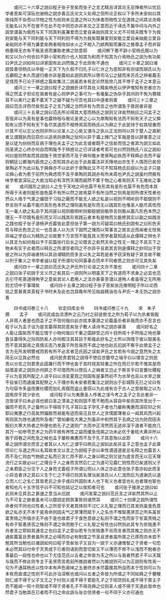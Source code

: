 <!-- { "loadSidebar": true } -->
　　或问二十六草之説曰程子张子至矣而张子之言尤精且详其论无忌惮者所以忧后学者至矣可深玩也谢杨之説亦善吕氏论文义处得之但所论正权以下多所未安如曰其体纯而不杂而以尽物之性为权则未见道之所以为体者而物性又在道体之间其论尧舜无能名以为不在彼不在此不在中则恐亦非本文之正意而近于译氏不属中间与内外之説至谓虽为我而与天下同其利虽兼爱而立爱自亲始则其文义尤不可晓夫既专于为我则安能与天下同利能与天下同利则不得为为我矣既兼爱则安能立爱自亲始能立爱自亲始则亦不得为兼爱矣两者相攻如水火之不相入乃欲两取而兼存之推尊孟子而并容杨墨得无亦有不叛圣贤而兼取老佛之防意耶
　　或问栁下惠不辞小官杨氏既以为和又以为介何也曰不辞小官和而介也人知其为和而不知其为介焉杨氏之説为有功矣曰尹氏之训如何曰诗家固有此训然施之于此则有不通也
　　或问三十章之説曰诸説皆善但杨氏以卒能一正天下为久假不归孔子以仁许之为恶知非有则误而胡氏以为五霸假之未久而遽归者亦非是葢如此説则其所以啓司马公之疑而来苏氏之辨者葢无足怪而予已论于辨惑之篇矣集注二説虽若未有定论然皆庶几其不悖于孟子之本意云
　　或问三十一章之説曰程子之説曲折详尽其处义精矣杨氏以伊尹惟知有忠者亦为得之然孟子但论在我者有是心则伊尹之事可为一有毫髪之伪杂乎其间则不免为篡贼耳不以素行之着不着天下之疑不疑为可否也其曰中道者则善
　　或问三十三章之説曰范氏详而尽矣但孟子之言乃理之当然非有为而言之也所谓急于救民者非是
　　或问三十五章之説曰范氏所论得其大意而杨氏之説则又详矣然桃应之问孟子之荅皆非以为真有是事也葢特相与极论圣贤之心以为臯陶知有法而不知有天子之父舜知有父而不知有天下各尽其道而不相悖焉耳而杨氏以为舜之于此犹待于权其轻重而计其不可以忘父也则非所以论圣人之心矣又谓与之执以正法则何以异于楚人之直躬者又谓既执而后窃负以逃焉则臯陶之狱何以异于灞上棘门之军哉是皆以辞害意之过是以徒为纷纷而反病于理也夫孟子之为此言或者既不之信矣而信之者其为説又如此则圣贤之心终亦何自而明哉予于辨惑论之已详读者考焉可也曰然则杨氏八议之説如何曰是则然矣而其説施于周世家而不及于舜何哉乡使臯陶必执而不释舜必去而不留则朝廷公卿海内臣庶之心吾知其亦必出于此矣葢法非天降地出亦生于人情而已矣但臯陶必不为此以私于舜舜亦不以此祈于臯陶此又不可不知耳杨氏后説以为孟子只是论舜心者为愈于前然为舜虑而不及乎臯陶则其説亦有所未周也尹氏之説虽约然极有味学者宜深玩之大抵当知必有浑然天理而超然不累于物之心者焉则天下无难处之事矣
　　或问践形之説曰人之生于天地之间也莫不有形其有是形也莫不有色而本其所得于天者则是形是色莫不有所以然之故焉莫不有所当然之则焉是则所谓天性者也然众人梏于气禀之偏狃于习俗之蔽而不能无人欲之私是以视则不明听则不聪貌则不恭言则不从葢不能尽其形色本然之理则虽有是形而无以践其形也惟圣人能尽其性而无一毫人欲之私杂于其间是以视则极明听则极聪貌则极恭言则极从葢凡形色本然之理无一不尽既有是形而又可以践其形焉践云者本有是物而又能修其实以副之如践言之践也程子张子游杨尹氏葢皆此意但张子第一説为可疑耳曰杨氏别説有之曰形色天性与释氏色空之论一也吾圣人以为天下固然之理而以常事言之故言近而闻者无怛焉异端之学自以为精防之论故累千万言而不能竟其义而学者莫知适从此儒释之辨也子以其言为如何哉曰予于前篇徐行后长之论既言之矣然天命之性无一理之不具天下之物未有实于此者而以释氏之所谓空者同之不亦异乎且若其言则是儒释之妙同出于空彼之所以为异端者特以其自谓精防而多言以失之耳若是者予窃深有疑于其言故不敢以列于集义之书学者诚以程子所谓句句同事事合而卒不同者质之则亦可见其失矣
　　或问四十一章之説曰范氏失之尹氏所引论语之文亦不类也
　　或问四十二章之説曰张子初説于文义尽之矣其后一説则所以明虽天下之有道而不求身之必显也范氏引守死善道得殉字之意矣其论人君用人之法亦甚善至谓以道殉人者虽得之无所用则尤切中于事理矣
　　或问四十五章之説曰程子张子至矣张氏推明程子所以论西铭之意甚善其荅程子书时未及此也岂其晚年所见始益精诣也与尹氏一本无伪之説亦善

　　四书或问巻三十八
　　钦定四库全书
　　四书或问巻三十九
　　宋　朱子　撰
　　孟子
　　或问武成血流漂杵之云乃纣之前徒倒戈之所为荀子以为杀者皆殷人非周人者是也而孟子之不信何哉曰此亦拔本塞源之论葢虽杀者非我而亦不忍言也程子以为孟子设为是言葢得其防意矣张子教人读诗书之説亦甚善
　　或问好名之人能让国矣而不能忘情于小物何哉曰千乗之国辞受之间十目所视十手所指之地也箪食豆羮得失之际则防矣人亦何暇注其耳目于斯哉此好名之士所以饰情于彼以取美名而不意其鄙吝之真情实态乃发露于所忽易而不虞之地也赵氏旧説不察乎此使孟子之言为无所发明警戒而若有所不必言者范氏因之误矣尹氏之言若有今説之意然失之太简无以见其必然也
　　或问民贵君轻之説得不啓后世簒夺之端乎曰以理言之则民贵以分言之则君贵此固兼行而不悖也各于其时视其轻重之所在而已尔若不惟其是而姑借圣贤之説则亦何辞之不可借而所以啓后人之祸者又岂止于斯言乎曰变置社稷程子以为变其所配之人谅乎曰以汤变夏观之则固有是事然初不为水旱也且以水旱之故不自省已而遽废其配祭之人于理亦有未安者若集注之説则出于彭城陈无已之论曰有为句容令多盗改置社稷而加礼焉既而盗止愚窃以为此或有合于古人之意故取之以为説焉庶乎其少安也
　　或问程子以为夷惠圣人传者之误今考之孟子之言此者非一岂皆误乎曰未必误也彼曰圣之清圣之和则固不思不勉而从容自中矣但其所至出于一偏而不若孔子之备所以不得班于孔子耳曰孟子学孔子者也乃屡称夷惠而深叹仰之何耶曰夷惠之行高矣然偏胜而易能有迹而易见且世人之贪懦鄙薄者众一闻其风而兴起焉则其为效也速而所及者广譬如姜桂大黄之剂虽非中和然其于去病之功为防而田夫贩妇大寒大热者之所便也若孔子之道则广大而中正浑然而无迹非深于道者不能庶几其万一如参苓芝术之为药平居有养性之益而缓急伐病之功未必优于姜桂大黄非所以施于闾巷之间危急之候也孟子屡称夷惠而不及于孔子其意殆以此耶
　　或问十六章之説所谓合而言之者其以人为仁之谓乎曰杨氏之説如此矣非孟子之意也孟子此章但论仁与道之所以名耳故本文以言之为説程子亦以率性谓道道是总名释之也葢言人而不及仁则血气物欲之私而已言仁而不即人之身以明之则又徒为虚言而无以见天理流行之实故必以仁之理合于人之身而言然后仁之为道可见葢仁则性而已矣道则父子之亲君臣之分见于人之身而尤着程子所谓公而以人体之亦此意也张子意亦如此而复小异览者详之其曰义生于仁之不得已则其名理当矣游氏以人仁泯而后为道谢氏以道立而人仁之名亡其皆老氏之余乎或曰外国别本人也下有义也者宜也礼也者理也智也者知也凡十五字信乎曰不可知也姑记之以俟知者可也
　　或问张子接淅之説曰如此则未见其去之甚速之意当从旧説
　　或问发棠之説曰范氏言之详矣然其所以止为不可复之故者虽未可以臆説定顾其事势则或然耳
　　或问二十四章之説所谓性命者何不同也曰性者人之所受乎天者其体则不过仁义礼智之理而已其发则虽食色意欲之私亦无不本于是焉命则因夫气之厚薄而赋于人之名也不惟智愚贤否之所系虽贫富贵贱之所值亦无不由于是也故君子于食色意欲之私则不谓之性而安于贫富贵贱之有命于智愚贤否之殊则不谓之命而勉于仁义礼智之有性也曰然则此其专为贫贱愚不肖者言之耶抑其通言之也曰孟子之意似若专为贫贱愚不肖而言者而其推之则亦无不通矣葢富且贵者虽所求之必得而亦必有制度之节圣且贤者虽所禀之已厚而亦未尝不勉其所当勉也曰诸説如何曰程子至矣张子又自为一説于义亦通惟智之于贤者一句恐未必然其曰付命于天责成于已者则语到而意切矣又不以薄而不修不以浅而不勉者亦善最后一段性也命也以下尤佳范氏以五者之命皆为天之所以与我者然君子不以天既与我而不修此则专主于圣贤而言若前所推説者然以为推説则可以为正説则有性焉一句为不通耳杨氏以性中本有声色臭味之五者终亦未尽葢推其所自而本于性则可以为本有而直谓之性则不可此亦当深察也或问以五者之命皆为所值之不同如舜之于瞽瞍则仁或不得于父子文王之于纣则义或不得于君臣孔子之于阳货则礼或不得于賔主子贡不能闻一知十则智或不得于贤者孔子不得尧舜之位则圣人或不得于天道此皆命也然君子当勉其在已者而不归之命此説与张合但贤者一句不同于义亦可通也
